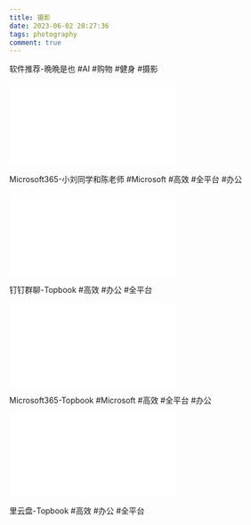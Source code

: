 ```yaml
---
title: 摄影
date: 2023-06-02 20:27:36
tags: photography
comment: true
---
```

软件推荐-晩晩是也
 #AI #购物 #健身 #摄影
<iframe src="player.bilibili.com/player.html?aid=825333110&bvid=BV13g4y177be&cid=1106353754&page=1" scrolling="no" border="0" frameborder="no" framespacing="0" allowfullscreen="true"> </iframe>

Microsoft365-小刘同学和陈老师
 #Microsoft #高效 #全平台 #办公
<iframe src="//player.bilibili.com/player.html?aid=905314067&bvid=BV1nP4y1k7Hm&cid=965247323&page=1" scrolling="no" border="0" frameborder="no" framespacing="0" allowfullscreen="true"> </iframe>

钉钉群聊-Topbook
 #高效 #办公 #全平台
<iframe src="//player.bilibili.com/player.html?aid=649488555&bvid=BV11e4y157Tg&cid=942753905&page=1" scrolling="no" border="0" frameborder="no" framespacing="0" allowfullscreen="true"> </iframe>

Microsoft365-Topbook
 #Microsoft #高效 #全平台 #办公
<iframe src="//player.bilibili.com/player.html?aid=817263884&bvid=BV1oG4y1b7mU&cid=883499511&page=1" scrolling="no" border="0" frameborder="no" framespacing="0" allowfullscreen="true"> </iframe>

里云盘-Topbook
 #高效 #办公 #全平台